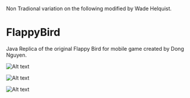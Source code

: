 Non Tradional variation on the following modified by Wade Helquist.

FlappyBird
==========

Java Replica of the original Flappy Bird for mobile game created by Dong Nguyen.



![Alt text](https://raw.githubusercontent.com/MicahAndWill/FlappyBird/master/screenShots/screenshot1.png "FlappyBird Screen Shot")


![Alt text](https://raw.githubusercontent.com/MicahAndWill/FlappyBird/master/screenShots/screenShot3.png "FlappyBird Screen Shot")

![Alt text](https://raw.githubusercontent.com/MicahAndWill/FlappyBird/master/screenShots/screenShot2.png "FlappyBird Screen Shot")
